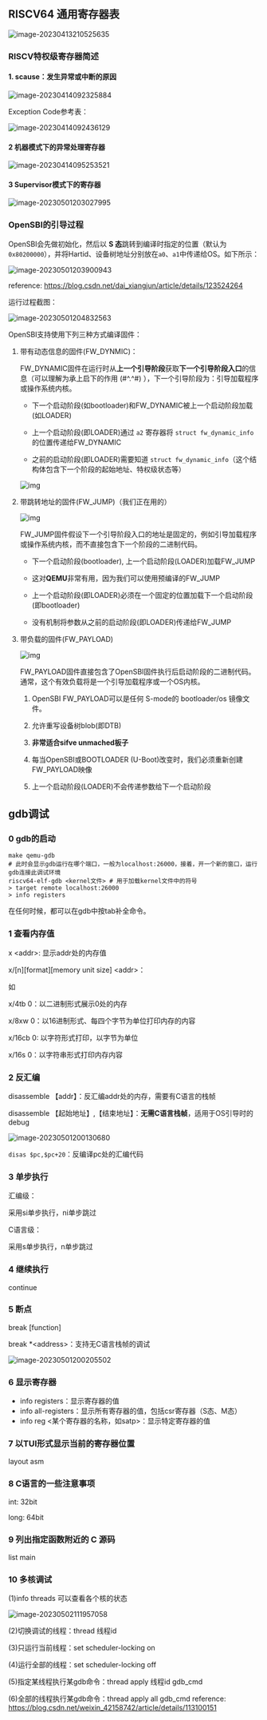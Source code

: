 ## RISCV64 通用寄存器表

![image-20230413210525635](./assets/image-20230413210525635.png)

### RISCV特权级寄存器简述

#### 1. scause：发生异常或中断的原因

![image-20230414092325884](./assets/image-20230414092325884.png)

Exception Code参考表：

![image-20230414092436129](./assets/image-20230414092436129.png)

#### 2 机器模式下的异常处理寄存器

![image-20230414095253521](./assets/image-20230414095253521.png)

#### 3 Supervisor模式下的寄存器

![image-20230501203027995](./assets/image-20230501203027995.png)

### OpenSBI的引导过程

OpenSBI会先做初始化，然后以 **S 态**跳转到编译时指定的位置（默认为`0x80200000`），并将Hartid、设备树地址分别放在`a0`、`a1`中传递给OS。如下所示：

![image-20230501203900943](./assets/image-20230501203900943.png)

reference: https://blog.csdn.net/dai_xiangjun/article/details/123524264

运行过程截图：

![image-20230501204832563](./assets/image-20230501204832563.png)

OpenSBI支持使用下列三种方式编译固件：

1. 带有动态信息的固件(FW_DYNMIC)：

   FW_DYNAMIC固件在运行时从**上一个引导阶段**获取**下一个引导阶段入口**的信息（可以理解为承上启下的作用 (#^.^#) ），下一个引导阶段为：引导加载程序或操作系统内核。

   * 下一个启动阶段(如bootloader)和FW_DYNAMIC被上一个启动阶段加载(如LOADER)

   * 上一个启动阶段(即LOADER)通过 `a2` 寄存器将 `struct fw_dynamic_info` 的位置传递给FW_DYNAMIC

   * 之前的启动阶段(即LOADER)需要知道 `struct fw_dynamic_info`（这个结构体包含下一个阶段的起始地址、特权级状态等）

   ![img](./assets/watermark,type_d3F5LXplbmhlaQ,shadow_50,text_Q1NETiBAcmljaGFyZC5kYWk=,size_20,color_FFFFFF,t_70,g_se,x_16.png)

2. 带跳转地址的固件(FW_JUMP)（我们正在用的）

   ![img](./assets/watermark,type_d3F5LXplbmhlaQ,shadow_50,text_Q1NETiBAcmljaGFyZC5kYWk=,size_20,color_FFFFFF,t_70,g_se,x_16-1683351875424-10.png)

   FW_JUMP固件假设下一个引导阶段入口的地址是固定的，例如引导加载程序或操作系统内核，而不直接包含下一个阶段的二进制代码。

   * 下一个启动阶段(bootloader), 上一个启动阶段(LOADER)加载FW_JUMP

   * 这对**QEMU**非常有用，因为我们可以使用预编译的FW_JUMP

   * 上一个启动阶段(即LOADER)必须在一个固定的位置加载下一个启动阶段(即bootloader)

   * 没有机制将参数从之前的启动阶段(即LOADER)传递给FW_JUMP

3. 带负载的固件(FW_PAYLOAD)

   ![img](./assets/watermark,type_d3F5LXplbmhlaQ,shadow_50,text_Q1NETiBAcmljaGFyZC5kYWk=,size_20,color_FFFFFF,t_70,g_se,x_16-1683351880927-13.png)

   FW_PAYLOAD固件直接包含了OpenSBI固件执行后启动阶段的二进制代码。通常，这个有效负载将是一个引导加载程序或一个OS内核。

   1. OpenSBI FW_PAYLOAD可以是任何 S-mode的 bootloader/os 镜像文件。

   2. 允许重写设备树blob(即DTB)

   3. **非常适合sifve unmached板子**

   4. 每当OpenSBI或BOOTLOADER (U-Boot)改变时，我们必须重新创建FW_PAYLOAD映像

   5. 上一个启动阶段(LOADER)不会传递参数给下一个启动阶段

## gdb调试

### 0 gdb的启动

```shell
make qemu-gdb
# 此时会显示gdb运行在哪个端口，一般为localhost:26000，接着，开一个新的窗口，运行gdb连接此调试环境
riscv64-elf-gdb <kernel文件> # 用于加载kernel文件中的符号
> target remote localhost:26000
> info registers
```

在任何时候，都可以在gdb中按tab补全命令。

### 1 查看内存值

x \<addr\>: 显示addr处的内存值

x/\[n\]\[format\]\[memory unit size\] \<addr\>：

如

x/4tb 0：以二进制形式展示0处的内存

x/8xw 0：以16进制形式、每四个字节为单位打印内存的内容

x/16cb 0: 以字符形式打印，以字节为单位

x/16s 0：以字符串形式打印内存内容

### 2 反汇编

disassemble 【addr】：反汇编addr处的内存，需要有C语言的栈帧

disassemble 【起始地址】,【结束地址】：**无需C语言栈帧**，适用于OS引导时的debug

![image-20230501200130680](./assets/image-20230501200130680.png)

`disas $pc,$pc+20`：反编译pc处的汇编代码

### 3 单步执行

汇编级：

采用si单步执行，ni单步跳过

C语言级：

采用s单步执行，n单步跳过

### 4 继续执行

continue

### 5 断点

break [function]

break *\<address\>：支持无C语言栈帧的调试

![image-20230501200205502](./assets/image-20230501200205502.png)

### 6 显示寄存器

* info registers：显示寄存器的值
* info all-registers：显示所有寄存器的值，包括csr寄存器（S态、M态）
* info reg <某个寄存器的名称，如satp>：显示特定寄存器的值

### 7 以TUI形式显示当前的寄存器位置

layout asm

### 8 C语言的一些注意事项

int: 32bit

long: 64bit

### 9 列出指定函数附近的 C 源码

list main

### 10 多核调试

(1)info threads 可以查看各个核的状态

![image-20230502111957058](./assets/image-20230502111957058.png)

(2)切换调试的线程：thread 线程id

(3)只运行当前线程：set scheduler-locking on

(4)运行全部的线程：set scheduler-locking off

(5)指定某线程执行某gdb命令：thread apply 线程id gdb_cmd

(6)全部的线程执行某gdb命令：thread apply all gdb_cmd
reference: https://blog.csdn.net/weixin_42158742/article/details/113100151
